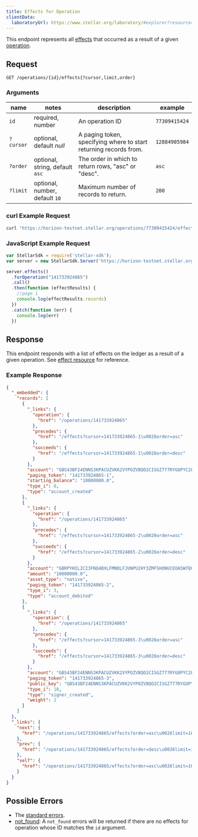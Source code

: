 ```yaml
---
title: Effects for Operation
clientData:
  laboratoryUrl: https://www.stellar.org/laboratory/#explorer?resource=effects&endpoint=for_operation
---
```


This endpoint represents all [effects](./resources/effect.md) that occurred as a result of a given [operation](./resources/operation.md).

## Request

```
GET /operations/{id}/effects{?cursor,limit,order}
```

### Arguments

| name     | notes                          | description                                                      | example      |
| ------   | -------                        | -----------                                                      | -------      |
| `id`     | required, number               | An operation ID                                                  | `77309415424`|
| `?cursor`| optional, default _null_       | A paging token, specifying where to start returning records from.| `12884905984`|
| `?order` | optional, string, default `asc`| The order in which to return rows, "asc" or "desc".              | `asc`        |
| `?limit` | optional, number, default `10` | Maximum number of records to return.                             | `200`        |

### curl Example Request

```sh
curl "https://horizon-testnet.stellar.org/operations/77309415424/effects"
```

### JavaScript Example Request

```javascript
var StellarSdk = require('stellar-sdk');
var server = new StellarSdk.Server('https://horizon-testnet.stellar.org');

server.effects()
  .forOperation("141733924865")
  .call()
  .then(function (effectResults) {
    //page 1
    console.log(effectResults.records)
  })
  .catch(function (err) {
    console.log(err)
  })

```

## Response

This endpoint responds with a list of effects on the ledger as a result of a given operation. See [effect resource](./resources/effect.md) for reference.

### Example Response

```json
{
  "_embedded": {
    "records": [
      {
        "_links": {
          "operation": {
            "href": "/operations/141733924865"
          },
          "precedes": {
            "href": "/effects?cursor=141733924865-1\u0026order=asc"
          },
          "succeeds": {
            "href": "/effects?cursor=141733924865-1\u0026order=desc"
          }
        },
        "account": "GBS43BF24ENNS3KPACUZVKK2VYPOZVBQO2CISGZ777RYGOPYC2FT6S3K",
        "paging_token": "141733924865-1",
        "starting_balance": "10000000.0",
        "type_i": 0,
        "type": "account_created"
      },
      {
        "_links": {
          "operation": {
            "href": "/operations/141733924865"
          },
          "precedes": {
            "href": "/effects?cursor=141733924865-2\u0026order=asc"
          },
          "succeeds": {
            "href": "/effects?cursor=141733924865-2\u0026order=desc"
          }
        },
        "account": "GBRPYHIL2CI3FNQ4BXLFMNDLFJUNPU2HY3ZMFSHONUCEOASW7QC7OX2H",
        "amount": "10000000.0",
        "asset_type": "native",
        "paging_token": "141733924865-2",
        "type_i": 3,
        "type": "account_debited"
      },
      {
        "_links": {
          "operation": {
            "href": "/operations/141733924865"
          },
          "precedes": {
            "href": "/effects?cursor=141733924865-3\u0026order=asc"
          },
          "succeeds": {
            "href": "/effects?cursor=141733924865-3\u0026order=desc"
          }
        },
        "account": "GBS43BF24ENNS3KPACUZVKK2VYPOZVBQO2CISGZ777RYGOPYC2FT6S3K",
        "paging_token": "141733924865-3",
        "public_key": "GBS43BF24ENNS3KPACUZVKK2VYPOZVBQO2CISGZ777RYGOPYC2FT6S3K",
        "type_i": 10,
        "type": "signer_created",
        "weight": 2
      }
    ]
  },
  "_links": {
    "next": {
      "href": "/operations/141733924865/effects?order=asc\u0026limit=10\u0026cursor=141733924865-3"
    },
    "prev": {
      "href": "/operations/141733924865/effects?order=desc\u0026limit=10\u0026cursor=141733924865-1"
    },
    "self": {
      "href": "/operations/141733924865/effects?order=asc\u0026limit=10\u0026cursor="
    }
  }
}
```

## Possible Errors

- The [standard errors](../learn/errors.md#Standard_Errors).
- [not_found](./errors/not-found.md): A `not_found` errors will be returned if there are no effects for operation whose ID matches the `id` argument.
